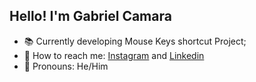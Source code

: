 ## Hello! I'm Gabriel Camara 

- 📚 Currently developing Mouse Keys shortcut Project;
- 💬 How to reach me: [Instagram](https://www.instagram.com/gabrielgomescamara_/) and [Linkedin](https://www.linkedin.com/in/gabriel-camara-2410b3277/)
- 🌱 Pronouns: He/Him
